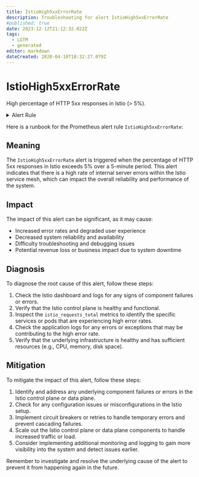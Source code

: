 ```yaml
---
title: IstioHigh5xxErrorRate
description: Troubleshooting for alert IstioHigh5xxErrorRate
#published: true
date: 2023-12-12T21:12:32.022Z
tags: 
  - LGTM
  - generated
editor: markdown
dateCreated: 2020-04-10T18:32:27.079Z
---
```


# IstioHigh5xxErrorRate

High percentage of HTTP 5xx responses in Istio (> 5%).

<details>
  <summary>Alert Rule</summary>

{{% rule "istio/istio-internal.yml" "IstioHigh5xxErrorRate" %}}

{{% comment %}}

```yaml
alert: IstioHigh5xxErrorRate
expr: sum(rate(istio_requests_total{reporter="destination", response_code=~"5.*"}[5m])) / sum(rate(istio_requests_total{reporter="destination"}[5m])) * 100 > 5
for: 1m
labels:
    severity: warning
annotations:
    summary: Istio high 5xx error rate (instance {{ $labels.instance }})
    description: |-
        High percentage of HTTP 5xx responses in Istio (> 5%).
          VALUE = {{ $value }}
          LABELS = {{ $labels }}
    runbook: https://github.com/srerun/prometheus-alerts/blob/main/content/runbooks/istio-internal/IstioHigh5xxErrorRate.md

```

{{% /comment %}}

</details>


Here is a runbook for the Prometheus alert rule `IstioHigh5xxErrorRate`:

## Meaning

The `IstioHigh5xxErrorRate` alert is triggered when the percentage of HTTP 5xx responses in Istio exceeds 5% over a 5-minute period. This alert indicates that there is a high rate of internal server errors within the Istio service mesh, which can impact the overall reliability and performance of the system.

## Impact

The impact of this alert can be significant, as it may cause:

* Increased error rates and degraded user experience
* Decreased system reliability and availability
* Difficulty troubleshooting and debugging issues
* Potential revenue loss or business impact due to system downtime

## Diagnosis

To diagnose the root cause of this alert, follow these steps:

1. Check the Istio dashboard and logs for any signs of component failures or errors.
2. Verify that the Istio control plane is healthy and functional.
3. Inspect the `istio_requests_total` metrics to identify the specific services or pods that are experiencing high error rates.
4. Check the application logs for any errors or exceptions that may be contributing to the high error rate.
5. Verify that the underlying infrastructure is healthy and has sufficient resources (e.g., CPU, memory, disk space).

## Mitigation

To mitigate the impact of this alert, follow these steps:

1. Identify and address any underlying component failures or errors in the Istio control plane or data plane.
2. Check for any configuration issues or misconfigurations in the Istio setup.
3. Implement circuit breakers or retries to handle temporary errors and prevent cascading failures.
4. Scale out the Istio control plane or data plane components to handle increased traffic or load.
5. Consider implementing additional monitoring and logging to gain more visibility into the system and detect issues earlier.

Remember to investigate and resolve the underlying cause of the alert to prevent it from happening again in the future.